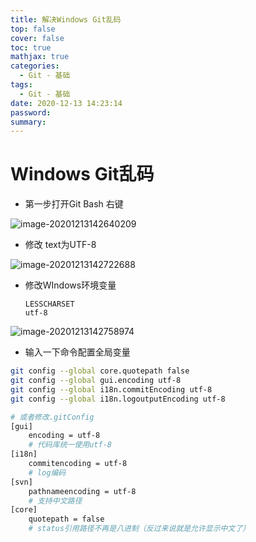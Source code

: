 ```yaml
---
title: 解决Windows Git乱码
top: false
cover: false
toc: true
mathjax: true
categories:
  - Git - 基础
tags:
  - Git - 基础
date: 2020-12-13 14:23:14
password:
summary:
---
```


# Windows Git乱码

* 第一步打开Git Bash 右键

![image-20201213142640209](image-20201213142640209.png)

* 修改 text为UTF-8

![image-20201213142722688](image-20201213142722688.png)

* 修改WIndows环境变量

  ```
  LESSCHARSET
  utf-8
  ```

  

![image-20201213142758974](image-20201213142758974.png)

* 输入一下命令配置全局变量

```bash
git config --global core.quotepath false
git config --global gui.encoding utf-8
git config --global i18n.commitEncoding utf-8
git config --global i18n.logoutputEncoding utf-8

# 或者修改.gitConfig
[gui]  
    encoding = utf-8  
    # 代码库统一使用utf-8  
[i18n]  
    commitencoding = utf-8  
    # log编码  
[svn]  
    pathnameencoding = utf-8  
    # 支持中文路径  
[core]
	quotepath = false 
	# status引用路径不再是八进制（反过来说就是允许显示中文了）
```

